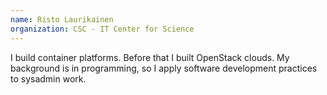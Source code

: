 ```yaml
---
name: Risto Laurikainen
organization: CSC - IT Center for Science
---
```


I build container platforms. Before that I built OpenStack clouds. My background
is in programming, so I apply software development practices to sysadmin work.
